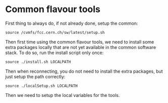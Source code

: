 # Common flavour tools

First thing to always do, if not already done, setup the common:

```
source /cvmfs/fcc.cern.ch/sw/latest/setup.sh
```

Then first time using the common flavour tools, we need to install some extra packages locally that are not yet available in the common software stack.
To do so, run the install script only once:

```
source ./install.sh LOCALPATH
```

Then when reconnecting, you do not need to install the extra packages, but just setup the path correctly:

```
source ./localSetup.sh LOCALPATH
```

Then we need to setup the local variables for the tools.

